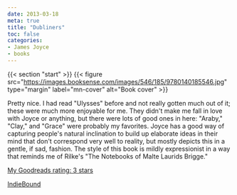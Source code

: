 ```yaml
---
date: 2013-03-18
meta: true
title: "Dubliners"
toc: false
categories:
- James Joyce
- books
---
```


{{< section "start" >}}
{{< figure src="https://images.booksense.com/images/546/185/9780140185546.jpg" type="margin" label="mn-cover" alt="Book cover" >}}

Pretty nice. I had read "Ulysses" before and not really gotten much out of it; these were much more enjoyable for me. They didn't make me fall in love with Joyce or anything, but there were lots of good ones in here: "Araby," "Clay," and "Grace" were probably my favorites. Joyce has a good way of capturing people's natural inclination to build up elaborate ideas in their mind that don't correspond very well to reality, but mostly depicts this in a gentle, if sad, fashion. The style of this book is mildly expressionist in a way that reminds me of Rilke's "The Notebooks of Malte Laurids Brigge."

[My Goodreads rating: 3 stars](https://www.goodreads.com/review/show/556862606)  

[IndieBound](https://www.indiebound.org/book/9780140185546)
